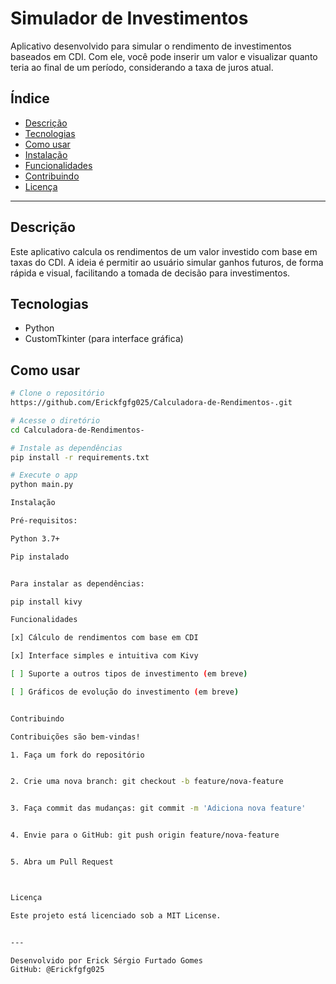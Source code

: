 
# Simulador de Investimentos

Aplicativo desenvolvido para simular o rendimento de investimentos baseados em CDI. Com ele, você pode inserir um valor e visualizar quanto teria ao final de um período, considerando a taxa de juros atual.

## Índice

- [Descrição](#descrição)
- [Tecnologias](#tecnologias)
- [Como usar](#como-usar)
- [Instalação](#instalação)
- [Funcionalidades](#funcionalidades)
- [Contribuindo](#contribuindo)
- [Licença](#licença)

---

## Descrição

Este aplicativo calcula os rendimentos de um valor investido com base em taxas do CDI. A ideia é permitir ao usuário simular ganhos futuros, de forma rápida e visual, facilitando a tomada de decisão para investimentos.

## Tecnologias

- Python
- CustomTkinter (para interface gráfica)

## Como usar

```bash
# Clone o repositório
https://github.com/Erickfgfg025/Calculadora-de-Rendimentos-.git

# Acesse o diretório
cd Calculadora-de-Rendimentos-

# Instale as dependências
pip install -r requirements.txt

# Execute o app
python main.py

Instalação

Pré-requisitos:

Python 3.7+

Pip instalado


Para instalar as dependências:

pip install kivy

Funcionalidades

[x] Cálculo de rendimentos com base em CDI

[x] Interface simples e intuitiva com Kivy

[ ] Suporte a outros tipos de investimento (em breve)

[ ] Gráficos de evolução do investimento (em breve)


Contribuindo

Contribuições são bem-vindas!

1. Faça um fork do repositório


2. Crie uma nova branch: git checkout -b feature/nova-feature


3. Faça commit das mudanças: git commit -m 'Adiciona nova feature'


4. Envie para o GitHub: git push origin feature/nova-feature


5. Abra um Pull Request



Licença

Este projeto está licenciado sob a MIT License.


---

Desenvolvido por Erick Sérgio Furtado Gomes
GitHub: @Erickfgfg025

